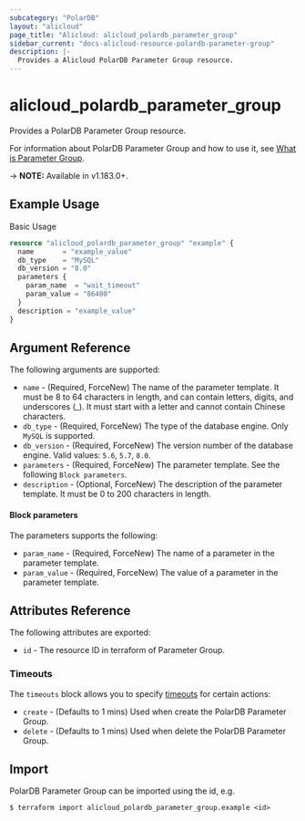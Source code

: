 ```yaml
---
subcategory: "PolarDB"
layout: "alicloud"
page_title: "Alicloud: alicloud_polardb_parameter_group"
sidebar_current: "docs-alicloud-resource-polardb-parameter-group"
description: |-
  Provides a Alicloud PolarDB Parameter Group resource.
---
```


# alicloud\_polardb\_parameter\_group

Provides a PolarDB Parameter Group resource.

For information about PolarDB Parameter Group and how to use it, see [What is Parameter Group](https://www.alibabacloud.com/help/en/polardb-for-mysql/latest/createparametergroup).

-> **NOTE:** Available in v1.183.0+.

## Example Usage

Basic Usage

```terraform
resource "alicloud_polardb_parameter_group" "example" {
  name       = "example_value"
  db_type    = "MySQL"
  db_version = "8.0"
  parameters {
    param_name  = "wait_timeout"
    param_value = "86400"
  }
  description = "example_value"
}
```

## Argument Reference

The following arguments are supported:

* `name` - (Required, ForceNew) The name of the parameter template. It must be 8 to 64 characters in length, and can contain letters, digits, and underscores (_). It must start with a letter and cannot contain Chinese characters.
* `db_type` - (Required, ForceNew) The type of the database engine. Only `MySQL` is supported.
* `db_version` - (Required, ForceNew) The version number of the database engine. Valid values: `5.6`, `5.7`, `8.0`.
* `parameters` - (Required, ForceNew) The parameter template. See the following `Block parameters`.
* `description` - (Optional, ForceNew) The description of the parameter template. It must be 0 to 200 characters in length.

#### Block parameters

The parameters supports the following:

* `param_name` - (Required, ForceNew) The name of a parameter in the parameter template.
* `param_value` - (Required, ForceNew) The value of a parameter in the parameter template.

## Attributes Reference

The following attributes are exported:

* `id` - The resource ID in terraform of Parameter Group.

### Timeouts

The `timeouts` block allows you to specify [timeouts](https://www.terraform.io/docs/configuration-0-11/resources.html#timeouts) for certain actions:

* `create` - (Defaults to 1 mins) Used when create the PolarDB Parameter Group.
* `delete` - (Defaults to 1 mins) Used when delete the PolarDB Parameter Group.

## Import

PolarDB Parameter Group can be imported using the id, e.g.

```shell
$ terraform import alicloud_polardb_parameter_group.example <id>
```